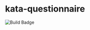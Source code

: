 # kata-questionnaire

![Build Badge](https://github.com/anchialas/kata-questionnaire/actions/workflows/maven.yml/badge.svg)
